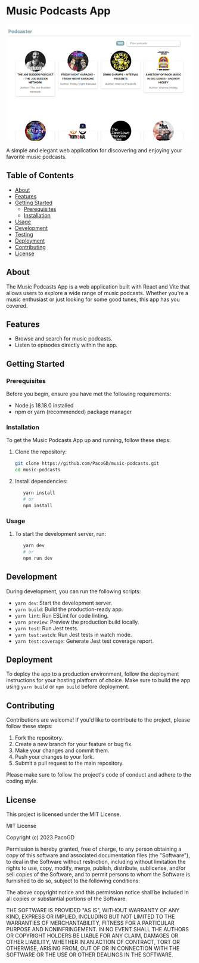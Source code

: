 # Music Podcasts App

![App Screenshot](./public/appScreenshot.png)

A simple and elegant web application for discovering and enjoying your favorite music podcasts.

## Table of Contents

- [About](#about)
- [Features](#features)
- [Getting Started](#getting-started)
  - [Prerequisites](#prerequisites)
  - [Installation](#installation)
- [Usage](#usage)
- [Development](#development)
- [Testing](#testing)
- [Deployment](#deployment)
- [Contributing](#contributing)
- [License](#license)

## About

The Music Podcasts App is a web application built with React and Vite that allows users to explore a wide range of music podcasts. Whether you're a music enthusiast or just looking for some good tunes, this app has you covered.

## Features

- Browse and search for music podcasts.
- Listen to episodes directly within the app.

## Getting Started

### Prerequisites

Before you begin, ensure you have met the following requirements:

- Node.js 18.18.0 installed
- npm or yarn (recommended) package manager

### Installation

To get the Music Podcasts App up and running, follow these steps:

1. Clone the repository:

   ```bash
   git clone https://github.com/PacoGD/music-podcasts.git
   cd music-podcasts
   ```

2. Install dependencies:

   ```bash
      yarn install
      # or
      npm install
   ```

### Usage

1. To start the development server, run:

   ```bash
      yarn dev
      # or
      npm run dev

   ```

## Development

During development, you can run the following scripts:

- `yarn dev`: Start the development server.
- `yarn build`: Build the production-ready app.
- `yarn lint`: Run ESLint for code linting.
- `yarn preview`: Preview the production build locally.
- `yarn test`: Run Jest tests.
- `yarn test:watch`: Run Jest tests in watch mode.
- `yarn test:coverage`: Generate Jest test coverage report.

## Deployment

To deploy the app to a production environment, follow the deployment instructions for your hosting platform of choice. Make sure to build the app using `yarn build` or `npm build` before deployment.

## Contributing

Contributions are welcome! If you'd like to contribute to the project, please follow these steps:

1. Fork the repository.
2. Create a new branch for your feature or bug fix.
3. Make your changes and commit them.
4. Push your changes to your fork.
5. Submit a pull request to the main repository.

Please make sure to follow the project's code of conduct and adhere to the coding style.

## License

This project is licensed under the MIT License.

MIT License

Copyright (c) 2023 PacoGD

Permission is hereby granted, free of charge, to any person obtaining a copy
of this software and associated documentation files (the "Software"), to deal
in the Software without restriction, including without limitation the rights
to use, copy, modify, merge, publish, distribute, sublicense, and/or sell
copies of the Software, and to permit persons to whom the Software is
furnished to do so, subject to the following conditions:

The above copyright notice and this permission notice shall be included in all
copies or substantial portions of the Software.

THE SOFTWARE IS PROVIDED "AS IS", WITHOUT WARRANTY OF ANY KIND, EXPRESS OR
IMPLIED, INCLUDING BUT NOT LIMITED TO THE WARRANTIES OF MERCHANTABILITY,
FITNESS FOR A PARTICULAR PURPOSE AND NONINFRINGEMENT. IN NO EVENT SHALL THE
AUTHORS OR COPYRIGHT HOLDERS BE LIABLE FOR ANY CLAIM, DAMAGES OR OTHER
LIABILITY, WHETHER IN AN ACTION OF CONTRACT, TORT OR OTHERWISE, ARISING FROM,
OUT OF OR IN CONNECTION WITH THE SOFTWARE OR THE USE OR OTHER DEALINGS IN THE
SOFTWARE.
